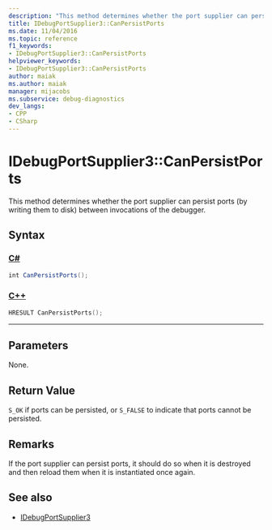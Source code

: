 ```yaml
---
description: "This method determines whether the port supplier can persist ports (by writing them to disk) between invocations of the debugger."
title: IDebugPortSupplier3::CanPersistPorts
ms.date: 11/04/2016
ms.topic: reference
f1_keywords:
- IDebugPortSupplier3::CanPersistPorts
helpviewer_keywords:
- IDebugPortSupplier3::CanPersistPorts
author: maiak
ms.author: maiak
manager: mijacobs
ms.subservice: debug-diagnostics
dev_langs:
- CPP
- CSharp
---
```

# IDebugPortSupplier3::CanPersistPorts

This method determines whether the port supplier can persist ports (by writing them to disk) between invocations of the debugger.

## Syntax

### [C#](#tab/csharp)
```csharp
int CanPersistPorts();
```
### [C++](#tab/cpp)
```cpp
HRESULT CanPersistPorts();
```
---

## Parameters
 None.

## Return Value
 `S_OK` if ports can be persisted, or `S_FALSE` to indicate that ports cannot be persisted.

## Remarks
 If the port supplier can persist ports, it should do so when it is destroyed and then reload them when it is instantiated once again.

## See also
- [IDebugPortSupplier3](../../../extensibility/debugger/reference/idebugportsupplier3.md)
